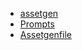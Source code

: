 * [assetgen](https://github.com/hangovergames/assetgen)
* [Prompts](prompts)
* [Assetgenfile](Assetgenfile)
